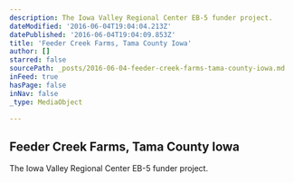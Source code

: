 ```yaml
---
description: The Iowa Valley Regional Center EB-5 funder project.
dateModified: '2016-06-04T19:04:04.213Z'
datePublished: '2016-06-04T19:04:09.853Z'
title: 'Feeder Creek Farms, Tama County Iowa'
author: []
starred: false
sourcePath: _posts/2016-06-04-feeder-creek-farms-tama-county-iowa.md
inFeed: true
hasPage: false
inNav: false
_type: MediaObject

---
```

<article style=""><h1>Feeder Creek Farms, Tama County Iowa</h1><p>The Iowa Valley Regional Center EB-5 funder project.</p></article>